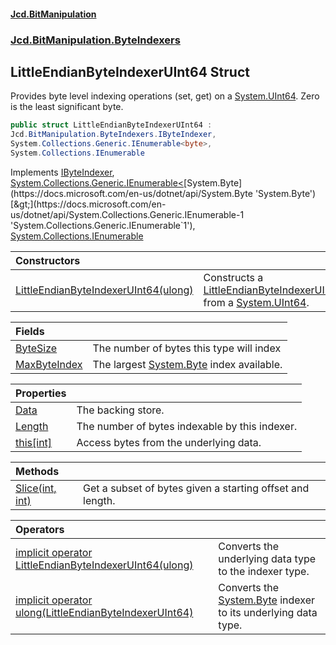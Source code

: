 #### [Jcd.BitManipulation](index.md 'index')
### [Jcd.BitManipulation.ByteIndexers](Jcd.BitManipulation.ByteIndexers.md 'Jcd.BitManipulation.ByteIndexers')

## LittleEndianByteIndexerUInt64 Struct

Provides byte level indexing operations (set, get) on a [System.UInt64](https://docs.microsoft.com/en-us/dotnet/api/System.UInt64 'System.UInt64'). Zero is the least significant byte.

```csharp
public struct LittleEndianByteIndexerUInt64 :
Jcd.BitManipulation.ByteIndexers.IByteIndexer,
System.Collections.Generic.IEnumerable<byte>,
System.Collections.IEnumerable
```

Implements [IByteIndexer](Jcd.BitManipulation.ByteIndexers.IByteIndexer.md 'Jcd.BitManipulation.ByteIndexers.IByteIndexer'), [System.Collections.Generic.IEnumerable&lt;](https://docs.microsoft.com/en-us/dotnet/api/System.Collections.Generic.IEnumerable-1 'System.Collections.Generic.IEnumerable`1')[System.Byte](https://docs.microsoft.com/en-us/dotnet/api/System.Byte 'System.Byte')[&gt;](https://docs.microsoft.com/en-us/dotnet/api/System.Collections.Generic.IEnumerable-1 'System.Collections.Generic.IEnumerable`1'), [System.Collections.IEnumerable](https://docs.microsoft.com/en-us/dotnet/api/System.Collections.IEnumerable 'System.Collections.IEnumerable')

| Constructors | |
| :--- | :--- |
| [LittleEndianByteIndexerUInt64(ulong)](Jcd.BitManipulation.ByteIndexers.LittleEndianByteIndexerUInt64.LittleEndianByteIndexerUInt64(ulong).md 'Jcd.BitManipulation.ByteIndexers.LittleEndianByteIndexerUInt64.LittleEndianByteIndexerUInt64(ulong)') | Constructs a [LittleEndianByteIndexerUInt64](Jcd.BitManipulation.ByteIndexers.LittleEndianByteIndexerUInt64.md 'Jcd.BitManipulation.ByteIndexers.LittleEndianByteIndexerUInt64') from a [System.UInt64](https://docs.microsoft.com/en-us/dotnet/api/System.UInt64 'System.UInt64'). |

| Fields                                                                                                                                                                       |                                                                                                                   |
|:-----------------------------------------------------------------------------------------------------------------------------------------------------------------------------|:------------------------------------------------------------------------------------------------------------------|
| [ByteSize](Jcd.BitManipulation.ByteIndexers.LittleEndianByteIndexerUInt64.ByteSize.md 'Jcd.BitManipulation.ByteIndexers.LittleEndianByteIndexerUInt64.ByteSize')             | The number of bytes this type will index                                                                          |
| [MaxByteIndex](Jcd.BitManipulation.ByteIndexers.LittleEndianByteIndexerUInt64.MaxByteIndex.md 'Jcd.BitManipulation.ByteIndexers.LittleEndianByteIndexerUInt64.MaxByteIndex') | The largest [System.Byte](https://docs.microsoft.com/en-us/dotnet/api/System.Byte 'System.Byte') index available. |

| Properties                                                                                                                                                          |                                                |
|:--------------------------------------------------------------------------------------------------------------------------------------------------------------------|:-----------------------------------------------|
| [Data](Jcd.BitManipulation.ByteIndexers.LittleEndianByteIndexerUInt64.Data.md 'Jcd.BitManipulation.ByteIndexers.LittleEndianByteIndexerUInt64.Data')                | The backing store.                             |
| [Length](Jcd.BitManipulation.ByteIndexers.LittleEndianByteIndexerUInt64.Length.md 'Jcd.BitManipulation.ByteIndexers.LittleEndianByteIndexerUInt64.Length')          | The number of bytes indexable by this indexer. |
| [this[int]](Jcd.BitManipulation.ByteIndexers.LittleEndianByteIndexerUInt64.this[int].md 'Jcd.BitManipulation.ByteIndexers.LittleEndianByteIndexerUInt64.this[int]') | Access bytes from the underlying data.         |

| Methods | |
| :--- | :--- |
| [Slice(int, int)](Jcd.BitManipulation.ByteIndexers.LittleEndianByteIndexerUInt64.Slice(int,int).md 'Jcd.BitManipulation.ByteIndexers.LittleEndianByteIndexerUInt64.Slice(int, int)') | Get a subset of bytes given a starting offset and length. |

| Operators                                                                                                                                                                                                                                                                                                                                                       |                                                                                                                                        |
|:----------------------------------------------------------------------------------------------------------------------------------------------------------------------------------------------------------------------------------------------------------------------------------------------------------------------------------------------------------------|:---------------------------------------------------------------------------------------------------------------------------------------|
| [implicit operator LittleEndianByteIndexerUInt64(ulong)](Jcd.BitManipulation.ByteIndexers.LittleEndianByteIndexerUInt64.op_ImplicitJcd.BitManipulation.ByteIndexers.LittleEndianByteIndexerUInt64(ulong).md 'Jcd.BitManipulation.ByteIndexers.LittleEndianByteIndexerUInt64.op_Implicit Jcd.BitManipulation.ByteIndexers.LittleEndianByteIndexerUInt64(ulong)') | Converts the underlying data type to the indexer type.                                                                                 |
| [implicit operator ulong(LittleEndianByteIndexerUInt64)](Jcd.BitManipulation.ByteIndexers.LittleEndianByteIndexerUInt64.op_Implicitulong(Jcd.BitManipulation.ByteIndexers.LittleEndianByteIndexerUInt64).md 'Jcd.BitManipulation.ByteIndexers.LittleEndianByteIndexerUInt64.op_Implicit ulong(Jcd.BitManipulation.ByteIndexers.LittleEndianByteIndexerUInt64)') | Converts the [System.Byte](https://docs.microsoft.com/en-us/dotnet/api/System.Byte 'System.Byte') indexer to its underlying data type. |
